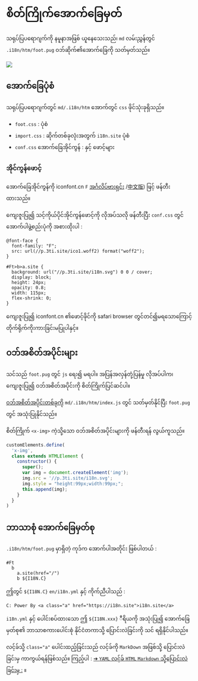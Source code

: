 # စိတ်ကြိုက်အောက်ခြေမှတ်

သရုပ်ပြပရောဂျက်ကို နမူနာအဖြစ် ယူနေသေးသည်၊ `md` လမ်းညွှန်တွင် `.i18n/htm/foot.pug` ဝဘ်ဆိုက်၏အောက်ခြေကို သတ်မှတ်သည်။

![](https://p.3ti.site/1721286077.avif)

## အောက်ခြေပုံစံ

သရုပ်ပြပရောဂျက်တွင် `md/.i18n/htm` အောက်တွင် `css` ဖိုင်သုံးခုရှိသည်။

* `foot.css` : ပုံစံ
* `import.css` : ဆိုက်တစ်ခုလုံးအတွက် `i18n.site` ပုံစံ
* `conf.css` အောက်ခြေအိုင်ကွန် : နှင့် ဖောင့်များ

### အိုင်ကွန်ဖောင့်

အောက်ခြေအိုင်ကွန်ကို iconfont.cn `F` [အင်္ဂလိပ်ဗားရှင်း](https://www.iconfont.cn/?lang=en-us) /[中文版](https://www.iconfont.cn/?lang=zh)) ဖြင့် ဖန်တီးထားသည်။

ကျေးဇူးပြု၍ သင့်ကိုယ်ပိုင်အိုင်ကွန်ဖောင့်ကို လိုအပ်သလို ဖန်တီးပြီး `conf.css` တွင် အောက်ပါဖွဲ့စည်းပုံကို အစားထိုးပါ :

```
@font-face {
  font-family: "F";
  src: url(//p.3ti.site/ico1.woff2) format("woff2");
}

#Ft>b>a.site {
  background: url("//p.3ti.site/i18n.svg") 0 0 / cover;
  display: block;
  height: 24px;
  opacity: 0.8;
  width: 115px;
  flex-shrink: 0;
}
```

ကျေးဇူးပြု၍ iconfont.cn ၏ဖောင့်ဖိုင်ကို safari browser တွင်တင်၍မရသောကြောင့် တိုက်ရိုက်ကိုးကားခြင်းမပြုပါနှင့်။

## ဝဘ်အစိတ်အပိုင်းများ

သင်သည် `foot.pug` တွင် `js` ရေး၍ မရပါ။ အပြန်အလှန်တုံ့ပြန်မှု လိုအပ်ပါက၊ ကျေးဇူးပြု၍ ဝဘ်အစိတ်အပိုင်းကို စိတ်ကြိုက်ပြင်ဆင်ပါ။

[ဝဘ်အစိတ်အပိုင်းတစ်ခုကို](https://www.freecodecamp.org/news/build-your-first-web-component/) `md/.i18n/htm/index.js` တွင် သတ်မှတ်နိုင်ပြီး `foot.pug` တွင် အသုံးပြုနိုင်သည်။

စိတ်ကြိုက် `<x-img>` ကဲ့သို့သော ဝဘ်အစိတ်အပိုင်းများကို ဖန်တီးရန် လွယ်ကူသည်။

```js
customElements.define(
  'x-img',
  class extends HTMLElement {
    constructor() {
      super();
      var img = document.createElement('img');
      img.src = '//p.3ti.site/i18n.svg';
      img.style = "height:99px;width:99px;";
      this.append(img);
    }
  }
)
```

## ဘာသာစုံ အောက်ခြေမှတ်စု

`.i18n/htm/foot.pug` မှာရှိတဲ့ ကုဒ်က အောက်ပါအတိုင်း ဖြစ်ပါတယ် :

```
#Ft
  b
    a.site(href="/")
    b ${I18N.C}
```

ဤတွင် `${I18N.C}` `en/i18n.yml` နှင့် ကိုက်ညီပါသည် :

```
C: Power By <a class="a" href="https://i18n.site">i18n.site</a>
```

`i18n.yml` နှင့် ပေါင်းစပ်ထားသော ဤ `${I18N.xxx}` ီရိယကို အသုံးပြု၍ အောက်ခြေမှတ်စု၏ ဘာသာစကားပေါင်းစုံ နိုင်ငံတကာသို့ ပြောင်းလဲခြင်းကို သင် ရရှိနိုင်ပါသည်။

လင့်ခ်သို့ `class="a"` ပေါင်းထည့်ခြင်းသည် လင့်ခ်ကို `MarkDown` အဖြစ်သို့ ပြောင်းလဲခြင်းမှ ကာကွယ်ရန်ဖြစ်သည်။ ကြည့်ပါ :
 [➔ `YAML` လင့်ခ် `HTML` `Markdown` သို့ပြောင်းလဲခြင်းမှ :](/i18/qa#H2) ။